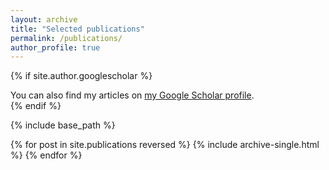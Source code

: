 ```yaml
---
layout: archive
title: "Selected publications"
permalink: /publications/
author_profile: true
---
```


{% if site.author.googlescholar %}
  <div class="wordwrap">You can also find my articles on <a href="{{https://scholar.google.com/citations?hl=en&user=dGpH9AIAAAAJ&view_op=list_works&sortby=pubdate}}">my Google Scholar profile</a>.</div>
{% endif %}

{% include base_path %}

{% for post in site.publications reversed %}
  {% include archive-single.html %}
{% endfor %}
